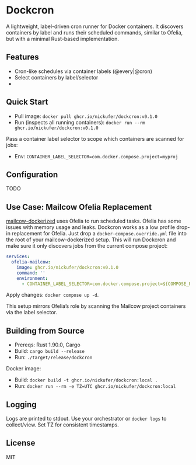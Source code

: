 # Dockcron

A lightweight, label-driven cron runner for Docker containers. It discovers containers by label and runs their scheduled
commands, similar to Ofelia, but with a minimal Rust-based implementation.

## Features

- Cron-like schedules via container labels (@every|@cron)
- Select containers by label/selector
- 

## Quick Start

- Pull image: `docker pull ghcr.io/nickufer/dockcron:v0.1.0`
- Run (inspects all running containers): `docker run --rm ghcr.io/nickufer/dockcron:v0.1.0`

Pass a container label selector to scope which containers are scanned for jobs:

- Env: `CONTAINER_LABEL_SELECTOR=com.docker.compose.project=myproj`

## Configuration

TODO

## Use Case: Mailcow Ofelia Replacement

[mailcow-dockerized](https://github.com/mailcow/mailcow-dockerized) uses Ofelia to run scheduled tasks.
Ofelia has some issues with memory usage and leaks. Dockcron works as a low profile drop-in replacement for Ofelia.
Just drop a `docker-compose.override.yml` file into the root of your mailcow-dockerized setup.
This will run Dockcron and make sure it only discovers jobs from the current compose project:

```yml
services:
  ofelia-mailcow:
    image: ghcr.io/nickufer/dockcron:v0.1.0
    command: ''
    environment:
      - CONTAINER_LABEL_SELECTOR=com.docker.compose.project=${COMPOSE_PROJECT_NAME}
```

Apply changes: `docker compose up -d`.

This setup mirrors Ofelia’s role by scanning the Mailcow project containers via the label selector.

## Building from Source

- Prereqs: Rust 1.90.0, Cargo
- Build: `cargo build --release`
- Run: `./target/release/dockcron`

Docker image:

- Build: `docker build -t ghcr.io/nickufer/dockcron:local .`
- Run: `docker run --rm -e TZ=UTC ghcr.io/nickufer/dockcron:local`

## Logging

Logs are printed to stdout. Use your orchestrator or `docker logs` to collect/view. Set TZ for consistent timestamps.

## License

MIT
